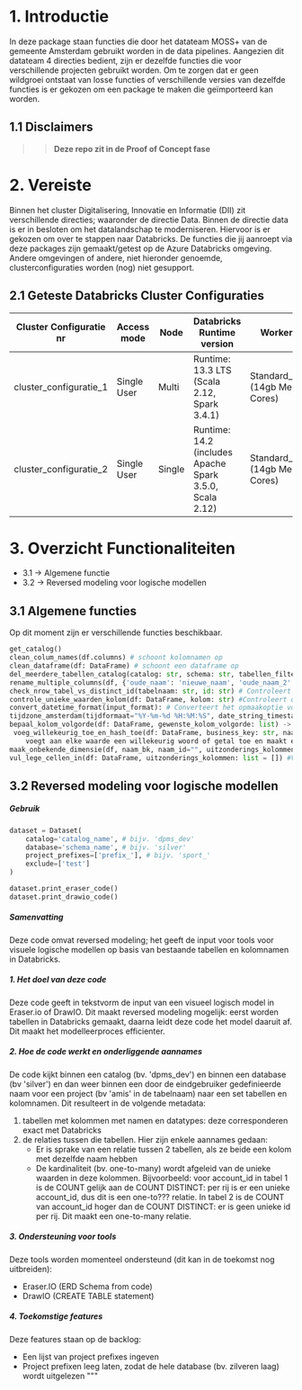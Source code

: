 # 1. Introductie
In deze package staan functies die door het datateam MOSS+ van de gemeente Amsterdam gebruikt worden in de data pipelines. Aangezien dit datateam 4 directies bedient, zijn er dezelfde functies die voor verschillende projecten gebruikt worden. Om te zorgen dat er geen wildgroei ontstaat van losse functies of verschillende versies van dezelfde functies is er gekozen om een package te maken die geïmporteerd kan worden.

## 1.1 Disclaimers
>> **Deze repo zit in de Proof of Concept fase**

# 2. Vereiste
Binnen het cluster Digitalisering, Innovatie en Informatie (DII) zit verschillende directies; waaronder de directie Data. Binnen de directie data is er in besloten om het datalandschap te moderniseren. Hiervoor is er gekozen om over te stappen naar Databricks. De functies die jij aanroept via deze packages zijn gemaakt/getest op de Azure Databricks omgeving. Andere omgevingen of andere, niet hieronder genoemde, clusterconfiguraties worden (nog) niet gesupport. 

## 2.1 Geteste Databricks Cluster Configuraties

| Cluster Configuratie nr |Access mode | Node | Databricks Runtime version | Worker type | Min Workers | Max Workers | Driver type |
| ------ | ------ | ------ | ------ | ------ | ------ | ------ | ------ |
| cluster_configuratie_1 | Single User | Multi | Runtime: 13.3 LTS (Scala 2.12, Spark 3.4.1) | Standard_DS3_v2 (14gb Memory, 4 Cores) | 2 | 8 | Standard_DS3_v2 (14GB Memory, 4 Cores) |
| cluster_configuratie_2 | Single User | Single | Runtime: 14.2 (includes Apache Spark 3.5.0, Scala 2.12) | Standard_DS3_v2 (14gb Memory, 4 Cores) | 1 | 1 | Standard_DS3_v2 (14GB Memory, 4 Cores)|


# 3. Overzicht Functionaliteiten
- 3.1 -> Algemene functie
- 3.2 -> Reversed modeling voor logische modellen
 
## 3.1 Algemene functies
Op dit moment zijn er  verschillende functies beschikbaar.

```python
get_catalog()
clean_colum_names(df.columns) # schoont kolomnamen op
clean_dataframe(df: DataFrame) # schoont een dataframe op
del_meerdere_tabellen_catalog(catalog: str, schema: str, tabellen_filter: str, uitsluiten_tabellen:str = None) # verwijder meerdere tabellen uit de catalogus.
rename_multiple_columns(df, {'oude_naam': 'nieuwe_naam', 'oude_naam_2': 'nieuwe_naam_2'}) # deze hernoemt meerdere kolommen
check_nrow_tabel_vs_distinct_id(tabelnaam: str, id: str) # Controleert of het aantal rijen overeenkomt met het aantal unieke ID's in de opgegeven kolom.
controle_unieke_waarden_kolom(df: DataFrame, kolom: str) #Controleert of alle waarden in een specifieke kolom uniek zijn in het gegeven DataFrame.
convert_datetime_format(input_format): # Converteert het opmaakoptie voor datum en tijd van het datetime (format)  naar het PySpark format.
tijdzone_amsterdam(tijdformaat="%Y-%m-%d %H:%M:%S", date_string_timestamp="timestamp"): #Haalt de huidige tijd op en converteert deze naar het opgegeven tijdsformaat en de tijdzone van Amsterdam.
bepaal_kolom_volgorde(df: DataFrame, gewenste_kolom_volgorde: list) -> DataFrame: #Bepaalt de volgorde van kolommen in een DataFrame op basis van de opgegeven gewenste volgorde.
 voeg_willekeurig_toe_en_hash_toe(df: DataFrame, business_key: str, naam_id: str) # Neemt de naam van een kolom als invoer aan, veronderstelt dat het een gehashte waarde bevat,
    voegt aan elke waarde een willekeurig woord of getal toe en maakt een nieuwe hash..
maak_onbekende_dimensie(df, naam_bk, naam_id="", uitzonderings_kolommen=[]) # Maakt een nieuwe DataFrame met een record voor ontbrekende waarden in een dimensietabel.
vul_lege_cellen_in(df: DataFrame, uitzonderings_kolommen: list = []) #Vult lege cellen in een DataFrame in met standaardwaarden, behalve voor de opgegeven uitzonderingskolommen.

```      

## 3.2 Reversed modeling voor logische modellen

##### Gebruik
```python
dataset = Dataset(
    catalog='catalog_name', # bijv. 'dpms_dev'
    database='schema_name', # bijv. 'silver'
    project_prefixes=['prefix_'], # bijv. 'sport_'
    exclude=['test'] 
)

dataset.print_eraser_code()
dataset.print_drawio_code()
```


##### Samenvatting
Deze code omvat reversed modeling; het geeft de input voor tools voor visuele logische modellen op basis van bestaande tabellen en kolomnamen in Databricks.

##### 1. Het doel van deze code
Deze code geeft in tekstvorm de input van een visueel logisch model in Eraser.io of DrawIO. Dit maakt reversed modeling mogelijk: eerst worden tabellen in Databricks gemaakt, daarna leidt deze code het model daaruit af. Dit maakt het modelleerproces efficienter.

##### 2. Hoe de code werkt en onderliggende aannames
De code kijkt binnen een catalog (bv. 'dpms_dev') en binnen een database (bv 'silver') en dan weer binnen een door de eindgebruiker gedefinieerde naam voor een project (bv 'amis' in de tabelnaam) naar een set tabellen en kolomnamen. Dit resulteert in de volgende metadata: 
1. tabellen met kolommen met namen en datatypes: deze corresponderen exact met Databricks
2. de relaties tussen die tabellen. Hier zijn enkele aannames gedaan:
    - Er is sprake van een relatie tussen 2 tabellen, als ze beide een kolom met dezelfde naam hebben
    - De kardinaliteit (bv. one-to-many) wordt afgeleid van de unieke waarden in deze kolommen. Bijvoorbeeld: voor account_id in tabel 1 is de COUNT gelijk aan de COUNT DISTINCT: per rij is er een unieke account_id, dus dit is een one-to??? relatie. In tabel 2 is de COUNT van account_id hoger dan de COUNT DISTINCT: er is geen unieke id per rij. Dit maakt een one-to-many relatie.

##### 3. Ondersteuning voor tools
Deze tools worden momenteel ondersteund (dit kan in de toekomst nog uitbreiden):
- Eraser.IO (ERD Schema from code)
- DrawIO (CREATE TABLE statement)

##### 4. Toekomstige features
Deze features staan op de backlog:
- Een lijst van project prefixes ingeven
- Project prefixen leeg laten, zodat de hele database (bv. zilveren laag) wordt uitgelezen
"""
